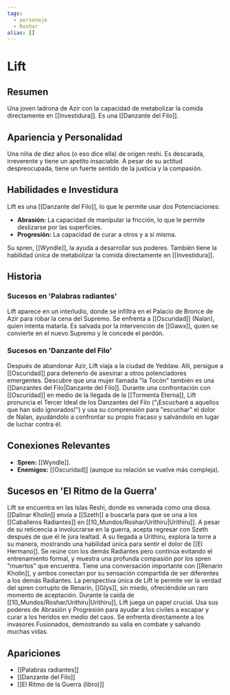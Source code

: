 ```yaml
---
tags:
  - personaje
  - Roshar
alias: []
---
```


# Lift

## Resumen
Una joven ladrona de Azir con la capacidad de metabolizar la comida directamente en [[Investidura]]. Es una [[Danzante del Filo]].

## Apariencia y Personalidad
Una niña de diez años (o eso dice ella) de origen reshi. Es descarada, irreverente y tiene un apetito insaciable. A pesar de su actitud despreocupada, tiene un fuerte sentido de la justicia y la compasión.

## Habilidades e Investidura
Lift es una [[Danzante del Filo]], lo que le permite usar dos Potenciaciones:
- **Abrasión:** La capacidad de manipular la fricción, lo que le permite deslizarse por las superficies.
- **Progresión:** La capacidad de curar a otros y a sí misma.

Su spren, [[Wyndle]], la ayuda a desarrollar sus poderes. También tiene la habilidad única de metabolizar la comida directamente en [[Investidura]].

## Historia
### Sucesos en 'Palabras radiantes'
Lift aparece en un interludio, donde se infiltra en el Palacio de Bronce de Azir para robar la cena del Supremo. Se enfrenta a [[Oscuridad]] (Nalan), quien intenta matarla. Es salvada por la intervención de [[Gawx]], quien se convierte en el nuevo Supremo y le concede el perdón.

### Sucesos en 'Danzante del Filo'
Después de abandonar Azir, Lift viaja a la ciudad de Yeddaw. Allí, persigue a [[Oscuridad]] para detenerlo de asesinar a otros potenciadores emergentes. Descubre que una mujer llamada "la Tocón" también es una [[Danzantes del Filo|Danzante del Filo]]. Durante una confrontación con [[Oscuridad]] en medio de la llegada de la [[Tormenta Eterna]], Lift pronuncia el Tercer Ideal de los Danzantes del Filo ("¡Escucharé a aquellos que han sido ignorados!") y usa su comprensión para "escuchar" el dolor de Nalan, ayudándolo a confrontar su propio fracaso y salvándolo en lugar de luchar contra él.

## Conexiones Relevantes
* **Spren:** [[Wyndle]].
* **Enemigos:** [[Oscuridad]] (aunque su relación se vuelve más compleja).

## Sucesos en 'El Ritmo de la Guerra'
Lift se encuentra en las Islas Reshi, donde es venerada como una diosa. [[Dalinar Kholin]] envía a [[Szeth]] a buscarla para que se una a los [[Caballeros Radiantes]] en [[10_Mundos/Roshar/Urithiru|Urithiru]]. A pesar de su reticencia a involucrarse en la guerra, acepta regresar con Szeth después de que él le jura lealtad. A su llegada a Urithiru, explora la torre a su manera, mostrando una habilidad única para sentir el dolor de [[El Hermano]]. Se reúne con los demás Radiantes pero continúa evitando el entrenamiento formal, y muestra una profunda compasión por los spren "muertos" que encuentra. Tiene una conversación importante con [[Renarin Kholin]], y ambos conectan por su sensación compartida de ser diferentes a los demás Radiantes. La perspectiva única de Lift le permite ver la verdad del spren corrupto de Renarin, [[Glys]], sin miedo, ofreciéndole un raro momento de aceptación. Durante la caída de [[10_Mundos/Roshar/Urithiru|Urithiru]], Lift juega un papel crucial. Usa sus poderes de Abrasión y Progresión para ayudar a los civiles a escapar y curar a los heridos en medio del caos. Se enfrenta directamente a los invasores Fusionados, demostrando su valía en combate y salvando muchas vidas.

## Apariciones
* [[Palabras radiantes]]
* [[Danzante del Filo]]
* [[El Ritmo de la Guerra (libro)]]
